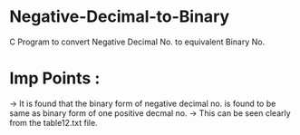 # Negative-Decimal-to-Binary
C Program to convert Negative Decimal No. to equivalent Binary No.
# Imp Points :
-> It is found that the binary form of negative decimal no. is found to be same as binary form of one positive decmal no.
-> This can be seen clearly from the table12.txt file.
